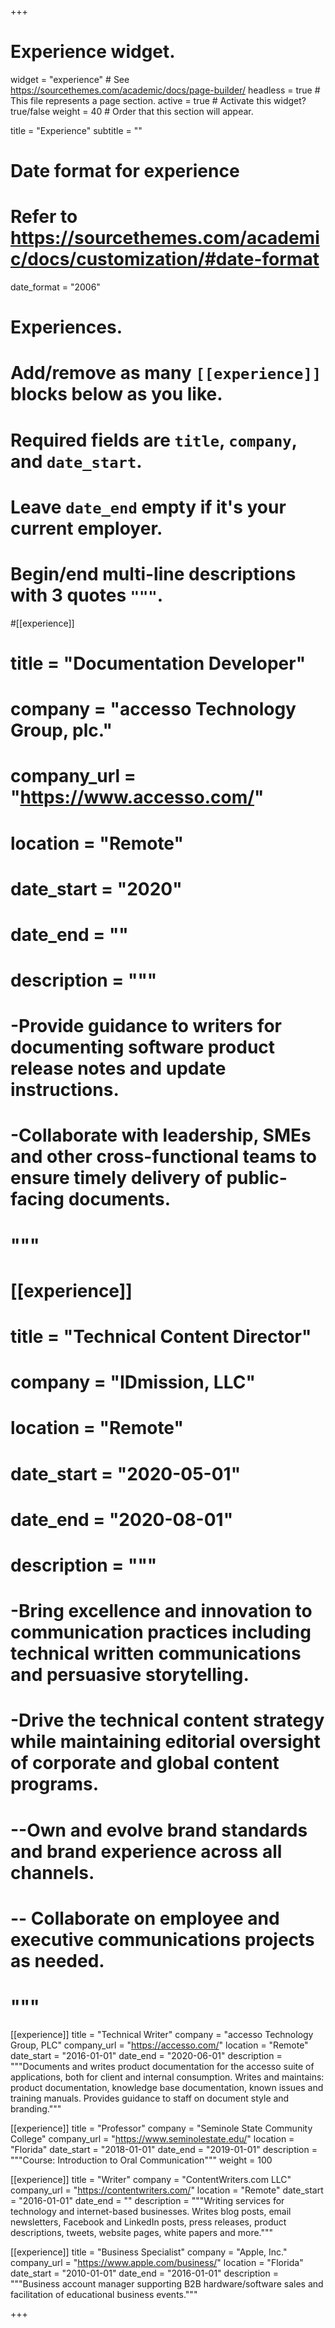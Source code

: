 +++
# Experience widget.
widget = "experience"  # See https://sourcethemes.com/academic/docs/page-builder/
headless = true  # This file represents a page section.
active = true  # Activate this widget? true/false
weight = 40  # Order that this section will appear.

title = "Experience"
subtitle = ""

# Date format for experience
#   Refer to https://sourcethemes.com/academic/docs/customization/#date-format
date_format = "2006"

# Experiences.
#   Add/remove as many `[[experience]]` blocks below as you like.
#   Required fields are `title`, `company`, and `date_start`.
#   Leave `date_end` empty if it's your current employer.
#   Begin/end multi-line descriptions with 3 quotes `"""`.

#[[experience]]
#  title = "Documentation Developer"
#  company = "accesso Technology Group, plc."
#  company_url = "https://www.accesso.com/"
#  location = "Remote"
#  date_start = "2020"
#  date_end = ""
#  description = """
#  -Provide guidance to writers for documenting software product release notes and update instructions.
#  -Collaborate with leadership, SMEs and other cross-functional teams to ensure timely delivery of public-facing documents.
#  """

#  [[experience]]
#    title = "Technical Content Director"
#    company = "IDmission, LLC"
#    location = "Remote"
#    date_start = "2020-05-01"
#    date_end = "2020-08-01"
#    description = """
#    -Bring excellence and innovation to communication practices including technical written communications and persuasive storytelling.
#    -Drive the technical content strategy while maintaining editorial oversight of corporate and global content programs.
#    --Own and evolve brand standards and brand experience across all channels.
#    -- Collaborate on employee and executive communications projects as needed.
#    """

[[experience]]
  title = "Technical Writer"
  company = "accesso Technology Group, PLC"
  company_url = "https://accesso.com/"
  location = "Remote"
  date_start = "2016-01-01"
  date_end = "2020-06-01"
  description = """Documents and writes product documentation for the accesso suite of applications, both for client and internal consumption. Writes and maintains: product documentation, knowledge base documentation, known issues and training manuals. Provides guidance to staff on document style and branding."""

  [[experience]]
    title = "Professor"
    company = "Seminole State Community College"
    company_url = "https://www.seminolestate.edu/"
    location = "Florida"
    date_start = "2018-01-01"
    date_end = "2019-01-01"
    description = """Course: Introduction to Oral Communication"""
    weight = 100

  [[experience]]
    title = "Writer"
    company = "ContentWriters.com LLC"
    company_url = "https://contentwriters.com/"
    location = "Remote"
    date_start = "2016-01-01"
    date_end = ""
    description = """Writing services for technology and internet-based businesses. Writes blog posts, email newsletters, Facebook and LinkedIn posts, press releases, product descriptions, tweets, website pages, white papers and more."""

  [[experience]]
    title = "Business Specialist"
    company = "Apple, Inc."
    company_url = "https://www.apple.com/business/"
    location = "Florida"
    date_start = "2010-01-01"
    date_end = "2016-01-01"
    description = """Business account manager supporting B2B hardware/software sales and facilitation of educational business events."""

+++
